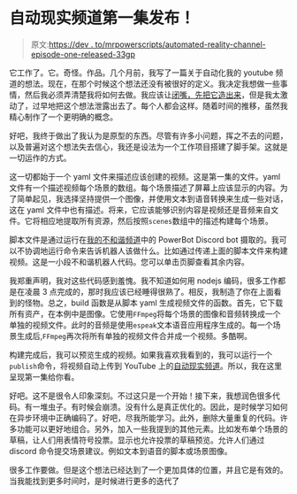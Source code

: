# 自动现实频道第一集发布！

> 原文:[https://dev . to/mrpowerscripts/automated-reality-channel-episode-one-released-33gp](https://dev.to/mrpowerscripts/automated-reality-channel-episode-one-released-33gp)

它工作了。它。奇怪。作品。几个月前，我写了一篇关于自动化我的 youtube 频道的想法。现在，在那个时候这个想法还没有被很好的定义。我决定我想做一些事情，然后我必须弄清楚我将如何去做。我应该让[闭嘴，先把它造出来](https://mrpowerscripts.com/build-first/)，但是我太激动了，过早地把这个想法泄露出去了。每个人都会这样。随着时间的推移，虽然我精心制作了一个更明确的概念。

好吧，我终于做出了我认为是原型的东西。尽管有许多小问题，挥之不去的问题，以及普遍对这个想法失去信心，我还是设法为一个工作项目搭建了脚手架。这就是一切运作的方式。

这一切都始于一个 yaml 文件来描述应该创建的视频。这是第一集的文件。yaml 文件有一个描述视频每个场景的数组。每个场景描述了屏幕上应该显示的内容。为了简单起见，我选择坚持提供一个图像，并使用文本到语音转换来生成一些对话，这在 yaml 文件中也有描述。将来，它应该能够识别内容是视频还是音频来自文件。它将相应地提取所有资源，然后按照`scenes`数组中的描述构建每个场景。

脚本文件是通过运行在[我的不和谐频道](//https:/bit.ly/mrps-discord)中的 PowerBot Discord bot 摄取的。我可以不协调地运行命令来告诉机器人该做什么。比如通过传递上面的脚本文件来构建视频。这是一小段不和谐机器人代码。您可以单击页脚查看其余内容。

我郑重声明，我对这些代码感到羞愧。我不知道如何用 nodejs 编码，很多工作都是在凌晨 3 点完成的，那时我应该已经睡得很熟了。相反，我制造了你在上面看到的怪物。总之，build 函数是从脚本 yaml 生成视频文件的函数。首先，它下载所有资产，在本例中是图像。它使用`FFmpeg`将每个场景的图像和音频转换成一个单独的视频文件。此时的音频是使用`espeak`文本语音应用程序生成的。每一个场景生成后,`FFmpeg`再次将所有单独的视频文件合并成一个视频。多酷啊。

构建完成后，我可以预览生成的视频。如果我喜欢我看到的，我可以运行一个`publish`命令，将视频自动上传到 YouTube 上的[自动现实频道](https://bit.ly/mrps-arc)。所以，我在这里呈现第一集给你看。

好吧。这不是很令人印象深刻。不过这只是一个开始！接下来，我想润色很多代码。有一堆虫子。有时候会崩溃。没有什么是真正优化的。因此，是时候学习如何在异步环境中正确编码了。好吧，尽我所能学习。此外，删除大量重复的代码。许多功能可以更好地组合。另外，加入一些我提到的其他元素。比如发布单个场景的草稿，让人们用表情符号投票。显示也允许投票的草稿预览。允许人们通过 discord 命令提交场景建议。例如文本到语音的脚本或场景图像。

很多工作要做。但是这个想法已经达到了一个更加具体的位置，并且它是有效的。当我能找到更多时间时，是时候进行更多的迭代了